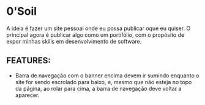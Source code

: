 # 0'Soil

A ideia é fazer um site pessoal onde eu possa publicar oque eu quiser.
O principal agora é publicar algo como um portifólio,
com o propósito de expor minhas skills em desenvolvimento de software.


## FEATURES:

- Barra de navegação com o banner encima devem ir sumindo
  enquanto o site for sendo escrolado para baixo, 
  e, mesmo que não esteja no topo da página, ao rolar para cima, 
  a barra de navegação deve voltar a aparecer. 
